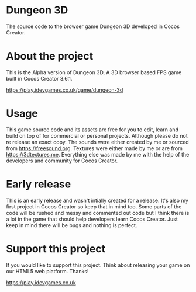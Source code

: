 # Dungeon 3D
The source code to the browser game Dungeon 3D developed in Cocos Creator.

# About the project
This is the Alpha version of Dungeon 3D, A 3D browser based FPS game built in Cocos Creator 3.6.1. 

https://play.idevgames.co.uk/game/dungeon-3d

# Usage
This game source code and its assets are free for you to edit, learn and build on top of for commercial or personal projects. Although please do not re release an exact copy. The sounds were either created by me or sourced from https://freesound.org. Textures were either made by me or are from https://3dtextures.me. Everything else was made by me with the help of the developers and community for Cocos Creator.

# Early release
This is an early release and wasn't intially created for a release. It's also my first project in Cocos Creator so keep that in mind too. Some parts of the code will be rushed and messy and commented out code but I think there is a lot in the game that should help developers learn Cocos Creator. Just keep in mind there will be bugs and nothing is perfect.

# Support this project
If you would like to support this project. Think about releasing your game on our HTML5 web platform. Thanks!

https://play.idevgames.co.uk
